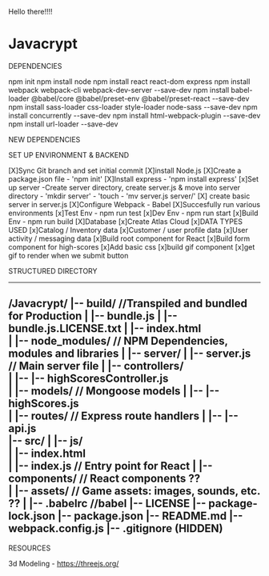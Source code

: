 Hello there!!!!


# Javacrypt


DEPENDENCIES 

npm init
npm install node
npm install react react-dom express
npm install webpack webpack-cli webpack-dev-server --save-dev
npm install babel-loader @babel/core @babel/preset-env @babel/preset-react --save-dev
npm install sass-loader css-loader style-loader node-sass --save-dev
npm install concurrently --save-dev
npm install html-webpack-plugin --save-dev
npm install url-loader --save-dev

NEW DEPENDENCIES

SET UP ENVIRONMENT & BACKEND

[X]Sync Git branch and set initial commit
[X]install Node.js
[X]Create a package.json file
    - 'npm init'
[X]Install express
    - 'npm install express'
[x]Set up server
    -Create server directory, create server.js & move into server directory
        - 'mkdir server' 
        - 'touch
        - 'mv server.js server/'
[X] create basic server in server.js
[X]Configure Webpack - Babel
[X]Succesfully run various environments
    [x]Test Env - npm run test
    [x]Dev Env - npm run start
    [x]Build Env - npm run build
[X]Database
    [x]Create Atlas Cloud
        [x]DATA TYPES USED
        [x]Catalog / Inventory data
        [x]Customer / user profile data
        [x]User activity / messaging data
[x]Build root component for React
[x]Build form component for high-scores
[x]Add basic css
[x]build gif component
[x]get gif to render when we submit button


STRUCTURED DIRECTORY

-------------------------------------------------------------
/Javacrypt/
|-- build/                          //Transpiled and bundled for Production
|   |-- bundle.js
|   |-- bundle.js.LICENSE.txt
|   |-- index.html  
|
|-- node_modules/                   // NPM Dependencies, modules and libraries
|
|-- server/
|   |-- server.js                   // Main server file
|   |-- controllers/     
|   |--   |-- highScoresController.js          
|   |-- models/                                 // Mongoose models
|   |--   |-- highScores.js         
|   |-- routes/                     // Express route handlers
|   |--   |-- api.js                
|-- src/
|   |-- js/              
|   |-- index.html      
|   |-- index.js                    // Entry point for React
|   |-- components/                 // React components                                         ??    
|   |-- assets/                     // Game assets: images, sounds, etc.                        ??
|
|-- .babelrc                        //babel
|-- LICENSE
|-- package-lock.json
|-- package.json
|-- README.md
|-- webpack.config.js
|-- .gitignore  (HIDDEN)    
-------------------------------------------------------------


RESOURCES

3d Modeling - https://threejs.org/